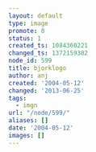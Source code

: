 ```yaml
---
layout: default
type: image
promote: 0
status: 1
created_ts: 1084360221
changed_ts: 1372159382
node_id: 599
title: bjorklogo
author: anj
created: '2004-05-12'
changed: '2013-06-25'
tags:
  - imgn
url: "/node/599/"
aliases: []
date: '2004-05-12'
images: []
---
```


